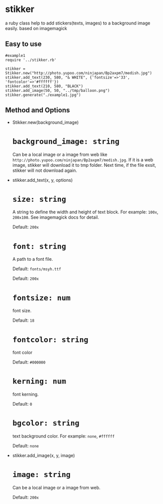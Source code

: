 stikker
=======

a ruby class help to add stickers(texts, images) to a background image easily. based on imagemagick

Easy to use
-----------

```
#example1
require '../stikker.rb'

stikker = Stikker.new("http://photo.yupoo.com/ninjapan/Bp2axpm7/medish.jpg")
stikker.add_text(230, 580, "& WHITE", {'fontsize'=>'33', 'fontcolor'=>'#ffffff'})
stikker.add_text(210, 580, "BLACK")
stikker.add_image(50, 50, "../tmp/balloon.png")
stikker.generate("./example1.jpg")
```

Method and Options
-------

*   Stikker.new(background_image)

    # `background_image: string`

    Can be a local image or a image from web like `http://photo.yupoo.com/ninjapan/Bp2axpm7/medish.jpg`. If it is a web image, stikker will download it to tmp folder. Next time, if the file exsit, stikker will not download again.



*   stikker.add_text(x, y, options)

    # `size: string`

    A string to define the width and height of text block. For example: `100x`, `200x100`. See imagemagick docs for detail.

    Default: `200x`


    # `font: string`

    A path to a font file.

    Default: `fonts/msyh.ttf`

    Default: `200x`


    # `fontsize: num`

    font size.

    Default: `18`


    # `fontcolor: string`

    font color

    Default: `#000000`


    # `kerning: num`

    font kerning.

    Default: `0`


    # `bgcolor: string`

    text background color. For example: `none`, `#ffffff`

    Default: `none`



*   stikker.add_image(x, y, image)

    # `image: string`

    Can be a local image or a image from web.

    Default: `200x`